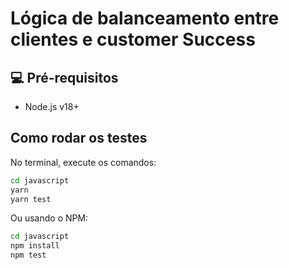 # Lógica de balanceamento entre clientes e customer Success

## 💻 Pré-requisitos

- Node.js v18+

## Como rodar os testes

No terminal, execute os comandos:

```bash
cd javascript
yarn
yarn test
```

Ou usando o NPM:

```bash
cd javascript
npm install
npm test
```
